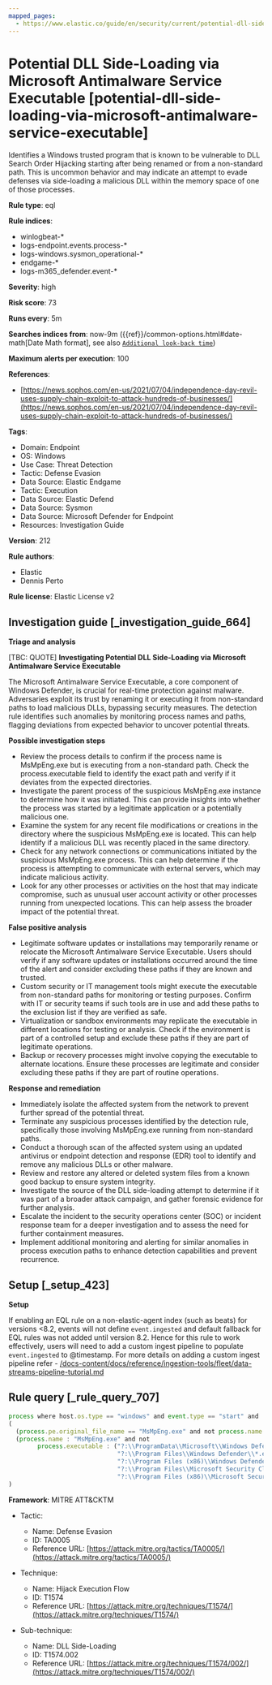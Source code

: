 ```yaml
---
mapped_pages:
  - https://www.elastic.co/guide/en/security/current/potential-dll-side-loading-via-microsoft-antimalware-service-executable.html
---
```


# Potential DLL Side-Loading via Microsoft Antimalware Service Executable [potential-dll-side-loading-via-microsoft-antimalware-service-executable]

Identifies a Windows trusted program that is known to be vulnerable to DLL Search Order Hijacking starting after being renamed or from a non-standard path. This is uncommon behavior and may indicate an attempt to evade defenses via side-loading a malicious DLL within the memory space of one of those processes.

**Rule type**: eql

**Rule indices**:

* winlogbeat-*
* logs-endpoint.events.process-*
* logs-windows.sysmon_operational-*
* endgame-*
* logs-m365_defender.event-*

**Severity**: high

**Risk score**: 73

**Runs every**: 5m

**Searches indices from**: now-9m ({{ref}}/common-options.html#date-math[Date Math format], see also [`Additional look-back time`](docs-content://solutions/security/detect-and-alert/create-detection-rule.md#rule-schedule))

**Maximum alerts per execution**: 100

**References**:

* [https://news.sophos.com/en-us/2021/07/04/independence-day-revil-uses-supply-chain-exploit-to-attack-hundreds-of-businesses/](https://news.sophos.com/en-us/2021/07/04/independence-day-revil-uses-supply-chain-exploit-to-attack-hundreds-of-businesses/)

**Tags**:

* Domain: Endpoint
* OS: Windows
* Use Case: Threat Detection
* Tactic: Defense Evasion
* Data Source: Elastic Endgame
* Tactic: Execution
* Data Source: Elastic Defend
* Data Source: Sysmon
* Data Source: Microsoft Defender for Endpoint
* Resources: Investigation Guide

**Version**: 212

**Rule authors**:

* Elastic
* Dennis Perto

**Rule license**: Elastic License v2

## Investigation guide [_investigation_guide_664]

**Triage and analysis**

[TBC: QUOTE]
**Investigating Potential DLL Side-Loading via Microsoft Antimalware Service Executable**

The Microsoft Antimalware Service Executable, a core component of Windows Defender, is crucial for real-time protection against malware. Adversaries exploit its trust by renaming it or executing it from non-standard paths to load malicious DLLs, bypassing security measures. The detection rule identifies such anomalies by monitoring process names and paths, flagging deviations from expected behavior to uncover potential threats.

**Possible investigation steps**

* Review the process details to confirm if the process name is MsMpEng.exe but is executing from a non-standard path. Check the process.executable field to identify the exact path and verify if it deviates from the expected directories.
* Investigate the parent process of the suspicious MsMpEng.exe instance to determine how it was initiated. This can provide insights into whether the process was started by a legitimate application or a potentially malicious one.
* Examine the system for any recent file modifications or creations in the directory where the suspicious MsMpEng.exe is located. This can help identify if a malicious DLL was recently placed in the same directory.
* Check for any network connections or communications initiated by the suspicious MsMpEng.exe process. This can help determine if the process is attempting to communicate with external servers, which may indicate malicious activity.
* Look for any other processes or activities on the host that may indicate compromise, such as unusual user account activity or other processes running from unexpected locations. This can help assess the broader impact of the potential threat.

**False positive analysis**

* Legitimate software updates or installations may temporarily rename or relocate the Microsoft Antimalware Service Executable. Users should verify if any software updates or installations occurred around the time of the alert and consider excluding these paths if they are known and trusted.
* Custom security or IT management tools might execute the executable from non-standard paths for monitoring or testing purposes. Confirm with IT or security teams if such tools are in use and add these paths to the exclusion list if they are verified as safe.
* Virtualization or sandbox environments may replicate the executable in different locations for testing or analysis. Check if the environment is part of a controlled setup and exclude these paths if they are part of legitimate operations.
* Backup or recovery processes might involve copying the executable to alternate locations. Ensure these processes are legitimate and consider excluding these paths if they are part of routine operations.

**Response and remediation**

* Immediately isolate the affected system from the network to prevent further spread of the potential threat.
* Terminate any suspicious processes identified by the detection rule, specifically those involving MsMpEng.exe running from non-standard paths.
* Conduct a thorough scan of the affected system using an updated antivirus or endpoint detection and response (EDR) tool to identify and remove any malicious DLLs or other malware.
* Review and restore any altered or deleted system files from a known good backup to ensure system integrity.
* Investigate the source of the DLL side-loading attempt to determine if it was part of a broader attack campaign, and gather forensic evidence for further analysis.
* Escalate the incident to the security operations center (SOC) or incident response team for a deeper investigation and to assess the need for further containment measures.
* Implement additional monitoring and alerting for similar anomalies in process execution paths to enhance detection capabilities and prevent recurrence.


## Setup [_setup_423]

**Setup**

If enabling an EQL rule on a non-elastic-agent index (such as beats) for versions <8.2, events will not define `event.ingested` and default fallback for EQL rules was not added until version 8.2. Hence for this rule to work effectively, users will need to add a custom ingest pipeline to populate `event.ingested` to @timestamp. For more details on adding a custom ingest pipeline refer - [/docs-content/docs/reference/ingestion-tools/fleet/data-streams-pipeline-tutorial.md](docs-content://reference/ingestion-tools/fleet/data-streams-pipeline-tutorial.md)


## Rule query [_rule_query_707]

```js
process where host.os.type == "windows" and event.type == "start" and
(
  (process.pe.original_file_name == "MsMpEng.exe" and not process.name : "MsMpEng.exe") or
  (process.name : "MsMpEng.exe" and not
        process.executable : ("?:\\ProgramData\\Microsoft\\Windows Defender\\*.exe",
                              "?:\\Program Files\\Windows Defender\\*.exe",
                              "?:\\Program Files (x86)\\Windows Defender\\*.exe",
                              "?:\\Program Files\\Microsoft Security Client\\*.exe",
                              "?:\\Program Files (x86)\\Microsoft Security Client\\*.exe"))
)
```

**Framework**: MITRE ATT&CKTM

* Tactic:

    * Name: Defense Evasion
    * ID: TA0005
    * Reference URL: [https://attack.mitre.org/tactics/TA0005/](https://attack.mitre.org/tactics/TA0005/)

* Technique:

    * Name: Hijack Execution Flow
    * ID: T1574
    * Reference URL: [https://attack.mitre.org/techniques/T1574/](https://attack.mitre.org/techniques/T1574/)

* Sub-technique:

    * Name: DLL Side-Loading
    * ID: T1574.002
    * Reference URL: [https://attack.mitre.org/techniques/T1574/002/](https://attack.mitre.org/techniques/T1574/002/)



